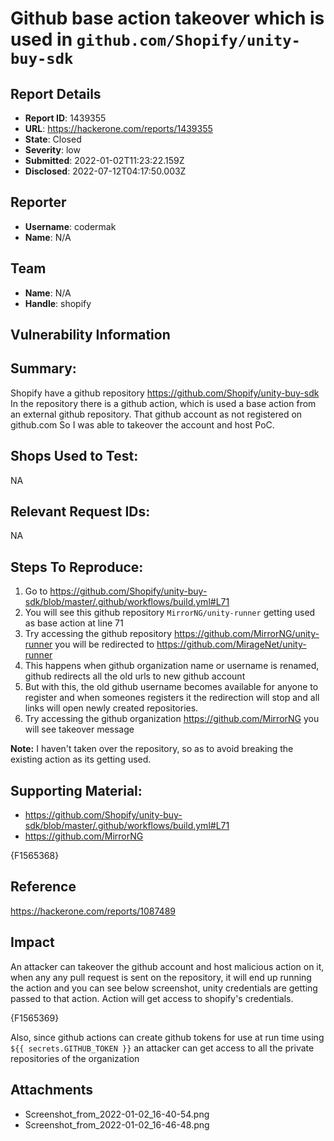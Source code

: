 # Github base action takeover which is used in `github.com/Shopify/unity-buy-sdk`

## Report Details
- **Report ID**: 1439355
- **URL**: https://hackerone.com/reports/1439355
- **State**: Closed
- **Severity**: low
- **Submitted**: 2022-01-02T11:23:22.159Z
- **Disclosed**: 2022-07-12T04:17:50.003Z

## Reporter
- **Username**: codermak
- **Name**: N/A

## Team
- **Name**: N/A
- **Handle**: shopify

## Vulnerability Information
## Summary:
Shopify have a github repository https://github.com/Shopify/unity-buy-sdk
In the repository there is a github action, which is used a base action from an external github repository.
That github account as not registered on github.com
So I was able to takeover the account and host PoC.

## Shops Used to Test:
NA

## Relevant Request IDs:
NA

## Steps To Reproduce:

  1. Go to https://github.com/Shopify/unity-buy-sdk/blob/master/.github/workflows/build.yml#L71
  2. You will see this github repository `MirrorNG/unity-runner` getting used as base action at line 71
  3. Try accessing the github repository https://github.com/MirrorNG/unity-runner you will be redirected to https://github.com/MirageNet/unity-runner
  4. This happens when github organization name or username is renamed, github redirects all the old urls to new github account
  5. But with this, the old github username becomes available for anyone to register and when someones registers it the redirection will stop and all links will open newly created repositories.
  6. Try accessing the github organization https://github.com/MirrorNG you will see takeover message

**Note:** I haven't taken over the repository, so as to avoid breaking the existing action as its getting used.

## Supporting Material:

- https://github.com/Shopify/unity-buy-sdk/blob/master/.github/workflows/build.yml#L71
- https://github.com/MirrorNG

{F1565368}

## Reference

https://hackerone.com/reports/1087489

## Impact

An attacker can takeover the github account and host malicious action on it, when any any pull request is sent on the repository, it will end up running the action and you can see below screenshot, unity credentials are getting passed to that action. Action will get access to shopify's credentials.

{F1565369}

Also, since github actions can create github tokens for use at run time using `${{ secrets.GITHUB_TOKEN }}` an attacker can get access to all the private repositories of the organization

## Attachments
- Screenshot_from_2022-01-02_16-40-54.png
- Screenshot_from_2022-01-02_16-46-48.png
